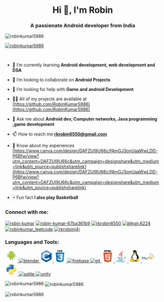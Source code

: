<h1 align="center">Hi 👋, I'm Robin</h1>
<h3 align="center">A passionate Android developer from India</h3>

<p align="left"> <img src="https://komarev.com/ghpvc/?username=robinkumar5986&label=Profile%20views&color=0e75b6&style=flat" alt="robinkumar5986" /> </p>

<p align="left"> <a href="https://github.com/ryo-ma/github-profile-trophy"><img src="https://github-profile-trophy.vercel.app/?username=robinkumar5986" alt="robinkumar5986" /></a> </p>

<p align="left"> <a href="https://twitter.com/" target="blank"><img src="https://img.shields.io/twitter/follow/?logo=twitter&style=for-the-badge" alt="" /></a> </p>

- 🌱 I’m currently learning **Android development, web development and DSA**

- 👯 I’m looking to collaborate on **Android Projects**

- 🤝 I’m looking for help with **Game and android Development**

- 👨‍💻 All of my projects are available at [https://github.com/RobinKumar5986](https://github.com/RobinKumar5986)

- 💬 Ask me about **Android dev, Computer networks, Java programming ,game development**

- 📫 How to reach me **rkrobin6550@gmail.com**

- 📄 Know about my experiences [https://www.canva.com/design/DAFZUI9U66c/f4mGJ3onUaaWwLDD-P6Bfw/view?utm_content=DAFZUI9U66c&utm_campaign=designshare&utm_medium=link&utm_source=publishsharelink](https://www.canva.com/design/DAFZUI9U66c/f4mGJ3onUaaWwLDD-P6Bfw/view?utm_content=DAFZUI9U66c&utm_campaign=designshare&utm_medium=link&utm_source=publishsharelink)

- ⚡ Fun fact **I also play Basketball**

<h3 align="left">Connect with me:</h3>
<p align="left">
<a href="https://dev.to/robin kumar" target="blank"><img align="center" src="https://raw.githubusercontent.com/rahuldkjain/github-profile-readme-generator/master/src/images/icons/Social/devto.svg" alt="robin kumar" height="30" width="40" /></a>
<a href="https://linkedin.com/in/robin-kumar-67ba361b9" target="blank"><img align="center" src="https://raw.githubusercontent.com/rahuldkjain/github-profile-readme-generator/master/src/images/icons/Social/linked-in-alt.svg" alt="robin-kumar-67ba361b9" height="30" width="40" /></a>
<a href="https://instagram.com/rkrobin6550" target="blank"><img align="center" src="https://raw.githubusercontent.com/rahuldkjain/github-profile-readme-generator/master/src/images/icons/Social/instagram.svg" alt="rkrobin6550" height="30" width="40" /></a>
<a href="https://www.youtube.com/channel/UCnWA3GF1XTn2hmhuE9qzrLg" target="blank"><img align="center" src="https://raw.githubusercontent.com/rahuldkjain/github-profile-readme-generator/master/src/images/icons/Social/youtube.svg" alt="@kgjr.6224" height="30" width="40" /></a>
<a href="https://www.leetcode.com/robinkumar_leetcode" target="blank"><img align="center" src="https://raw.githubusercontent.com/rahuldkjain/github-profile-readme-generator/master/src/images/icons/Social/leet-code.svg" alt="robinkumar_leetcode" height="30" width="40" /></a>
<a href="https://auth.geeksforgeeks.org/user/rkrobimj4j" target="blank"><img align="center" src="https://raw.githubusercontent.com/rahuldkjain/github-profile-readme-generator/master/src/images/icons/Social/geeks-for-geeks.svg" alt="rkrobimj4j" height="30" width="40" /></a>
</p>

<h3 align="left">Languages and Tools:</h3>
<p align="left"> <a href="https://developer.android.com" target="_blank" rel="noreferrer"> <img src="https://raw.githubusercontent.com/devicons/devicon/master/icons/android/android-original-wordmark.svg" alt="android" width="40" height="40"/> </a> <a href="https://www.blender.org/" target="_blank" rel="noreferrer"> <img src="https://download.blender.org/branding/community/blender_community_badge_white.svg" alt="blender" width="40" height="40"/> </a> <a href="https://www.cprogramming.com/" target="_blank" rel="noreferrer"> <img src="https://raw.githubusercontent.com/devicons/devicon/master/icons/c/c-original.svg" alt="c" width="40" height="40"/> </a> <a href="https://www.w3schools.com/css/" target="_blank" rel="noreferrer"> <img src="https://raw.githubusercontent.com/devicons/devicon/master/icons/css3/css3-original-wordmark.svg" alt="css3" width="40" height="40"/> </a> <a href="https://firebase.google.com/" target="_blank" rel="noreferrer"> <img src="https://www.vectorlogo.zone/logos/firebase/firebase-icon.svg" alt="firebase" width="40" height="40"/> </a> <a href="https://git-scm.com/" target="_blank" rel="noreferrer"> <img src="https://www.vectorlogo.zone/logos/git-scm/git-scm-icon.svg" alt="git" width="40" height="40"/> </a> <a href="https://www.w3.org/html/" target="_blank" rel="noreferrer"> <img src="https://raw.githubusercontent.com/devicons/devicon/master/icons/html5/html5-original-wordmark.svg" alt="html5" width="40" height="40"/> </a> <a href="https://www.java.com" target="_blank" rel="noreferrer"> <img src="https://raw.githubusercontent.com/devicons/devicon/master/icons/java/java-original.svg" alt="java" width="40" height="40"/> </a> <a href="https://www.linux.org/" target="_blank" rel="noreferrer"> <img src="https://raw.githubusercontent.com/devicons/devicon/master/icons/linux/linux-original.svg" alt="linux" width="40" height="40"/> </a> <a href="https://www.mysql.com/" target="_blank" rel="noreferrer"> <img src="https://raw.githubusercontent.com/devicons/devicon/master/icons/mysql/mysql-original-wordmark.svg" alt="mysql" width="40" height="40"/> </a> <a href="https://www.python.org" target="_blank" rel="noreferrer"> <img src="https://raw.githubusercontent.com/devicons/devicon/master/icons/python/python-original.svg" alt="python" width="40" height="40"/> </a> <a href="https://www.sqlite.org/" target="_blank" rel="noreferrer"> <img src="https://www.vectorlogo.zone/logos/sqlite/sqlite-icon.svg" alt="sqlite" width="40" height="40"/> </a> <a href="https://unity.com/" target="_blank" rel="noreferrer"> <img src="https://www.vectorlogo.zone/logos/unity3d/unity3d-icon.svg" alt="unity" width="40" height="40"/> </a> </p>

<p><img align="left" src="https://github-readme-stats.vercel.app/api/top-langs?username=robinkumar5986&show_icons=true&locale=en&layout=compact" alt="robinkumar5986" /></p>

<p>&nbsp;<img align="center" src="https://github-readme-stats.vercel.app/api?username=robinkumar5986&show_icons=true&locale=en" alt="robinkumar5986" /></p>

<p><img align="center" src="https://github-readme-streak-stats.herokuapp.com/?user=robinkumar5986&" alt="robinkumar5986" /></p>

